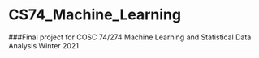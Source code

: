 # CS74_Machine_Learning

###Final project for COSC 74/274 
Machine Learning and Statistical Data Analysis
Winter 2021
